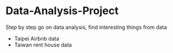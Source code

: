 # Data-Analysis-Project
Step by step go on data analysis, find interesting things from data

* Taipei Airbnb data
* Taiwan rent house data